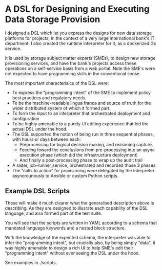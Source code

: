 
# A DSL for Designing and Executing Data Storage Provision

I designed a DSL which let you express the designs for new data storage 
platforms for projects, in the context of a very large international bank's IT
department. I also created the runtime interpreter for it, as a dockerized Go 
service.

It is used by storage subject matter experts (SMEs), to design new storage provisioning
services, and have the bank's projects access these operations on a 
self-service basis from a web portal. Note the SME's were not expected to have 
programming skills in the conventional sense.

The most important characterisics of the DSL were:

- To express the "programming intent" of the SME to implement policy best 
  practices and regulatory needs.
- To be the machine-readable lingua franca and source of truth for the wider 
  distributed system of which it formed part.
- To form the input to an interpreter that orchestrated deployment and
  configuration
- To be highly amenable to a purely UI editing experience that hid the actual DSL
  under the hood.
- The DSL supported the notion of being run in three sequential
  phases, with hours or days between each:
	-  Preprocessing for logical decision making, and reasoning capture.
	-  Feeding foward the conclusions from pre-processing into an async execution
	   phase (which did the infrastructure deployment)
	-  And finally a post-processing phase to wrap up the audit trail
- A sister, job-runner service, orchestrated and recorded those 3 phases.
- The "calls to action" for provisioning were delegated by the interpreter 
  asyncrounously to Ansible or custom Python scripts.


## Example DSL Scripts

These will make it much clearer what the generalised description above is 
describing.  As they are designed to illusrate each capability of the DSL 
language, and also formed part of the test suite.

You will see that the scripts are written in YAML according to a schema that
mandated language keywords and a nested block structure.

With the knowledge of the expected schema, the interpreter was able to infer the
"programming intent", but crucially also, by being simply "data", it was highly
amenable to design a rich UI to help SME's edit their "programming intent"
without ever seeing the DSL under the hood.

See examples in ./scripts.

